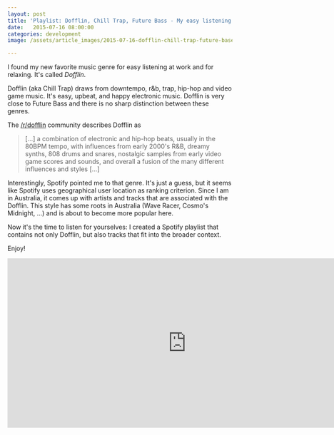 ```yaml
---
layout: post
title: 'Playlist: Dofflin, Chill Trap, Future Bass - My easy listening for 2015'
date:   2015-07-16 08:00:00
categories: development
image: /assets/article_images/2015-07-16-dofflin-chill-trap-future-base-playlist/dofflin.jpg

---
```


I found my new favorite music genre for easy listening at work and for relaxing. It's called *Dofflin*.

Dofflin (aka Chill Trap) draws from downtempo, r&b, trap, hip-hop and video game music. It's easy, upbeat, and happy electronic music. Dofflin is very close to Future Bass and there is no sharp distinction between these genres.

<!--more-->

The [/r/dofflin](https://reddit.com/r/dofflin) community describes Dofflin as

> [...] a combination of electronic and hip-hop beats, usually in the 80BPM tempo, with influences from early 2000's R&B, dreamy synths, 808 drums and snares, nostalgic samples from early video game scores and sounds, and overall a fusion of the many different influences and styles [...]


Interestingly, Spotify pointed me to that genre. It's just a guess, but it seems like Spotify uses geographical user location as ranking criterion. Since I am in Australia, it comes up with artists and tracks that are associated with the Dofflin. This style has some roots in Australia (Wave Racer, Cosmo's Midnight, ...) and is about to become more popular here.

Now it's the time to listen for yourselves: I created a Spotify playlist that contains not only Dofflin, but also tracks that fit into the broader context.

Enjoy!


<iframe src="https://embed.spotify.com/?uri=spotify%3Auser%3Aweggerockt%3Aplaylist%3A78MxWdQwXdckMIKS5ijsQl" width="800" height="380" frameborder="0" allowtransparency="true">
</iframe>